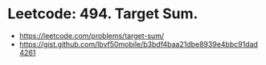 # Leetcode: 494. Target Sum.

- https://leetcode.com/problems/target-sum/
- https://gist.github.com/lbvf50mobile/b3bdf4baa21dbe8939e4bbc91dad4261